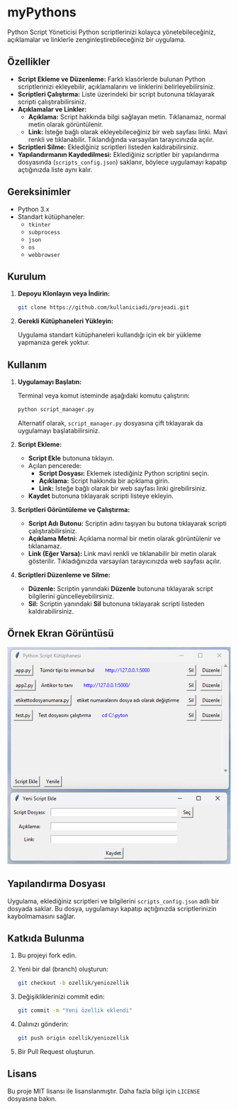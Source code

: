 # myPythons
Python Script Yöneticisi
Python scriptlerinizi kolayca yönetebileceğiniz, açıklamalar ve linklerle zenginleştirebileceğiniz bir uygulama.

## Özellikler

- **Script Ekleme ve Düzenleme:** Farklı klasörlerde bulunan Python scriptlerinizi ekleyebilir, açıklamalarını ve linklerini belirleyebilirsiniz.
- **Scriptleri Çalıştırma:** Liste üzerindeki bir script butonuna tıklayarak scripti çalıştırabilirsiniz.
- **Açıklamalar ve Linkler:**
  - **Açıklama:** Script hakkında bilgi sağlayan metin. Tıklanamaz, normal metin olarak görüntülenir.
  - **Link:** İsteğe bağlı olarak ekleyebileceğiniz bir web sayfası linki. Mavi renkli ve tıklanabilir. Tıklandığında varsayılan tarayıcınızda açılır.
- **Scriptleri Silme:** Eklediğiniz scriptleri listeden kaldırabilirsiniz.
- **Yapılandırmanın Kaydedilmesi:** Eklediğiniz scriptler bir yapılandırma dosyasında (`scripts_config.json`) saklanır, böylece uygulamayı kapatıp açtığınızda liste aynı kalır.

## Gereksinimler

- Python 3.x
- Standart kütüphaneler:
  - `tkinter`
  - `subprocess`
  - `json`
  - `os`
  - `webbrowser`

## Kurulum

1. **Depoyu Klonlayın veya İndirin:**

   ```bash
   git clone https://github.com/kullaniciadi/projeadi.git
   ```

2. **Gerekli Kütüphaneleri Yükleyin:**

   Uygulama standart kütüphaneleri kullandığı için ek bir yükleme yapmanıza gerek yoktur.

## Kullanım

1. **Uygulamayı Başlatın:**

   Terminal veya komut isteminde aşağıdaki komutu çalıştırın:

   ```bash
   python script_manager.py
   ```

   Alternatif olarak, `script_manager.py` dosyasına çift tıklayarak da uygulamayı başlatabilirsiniz.

2. **Script Ekleme:**

   - **Script Ekle** butonuna tıklayın.
   - Açılan pencerede:
     - **Script Dosyası:** Eklemek istediğiniz Python scriptini seçin.
     - **Açıklama:** Script hakkında bir açıklama girin.
     - **Link:** İsteğe bağlı olarak bir web sayfası linki girebilirsiniz.
   - **Kaydet** butonuna tıklayarak scripti listeye ekleyin.

3. **Scriptleri Görüntüleme ve Çalıştırma:**

   - **Script Adı Butonu:** Scriptin adını taşıyan bu butona tıklayarak scripti çalıştırabilirsiniz.
   - **Açıklama Metni:** Açıklama normal bir metin olarak görüntülenir ve tıklanamaz.
   - **Link (Eğer Varsa):** Link mavi renkli ve tıklanabilir bir metin olarak gösterilir. Tıkladığınızda varsayılan tarayıcınızda web sayfası açılır.

4. **Scriptleri Düzenleme ve Silme:**

   - **Düzenle:** Scriptin yanındaki **Düzenle** butonuna tıklayarak script bilgilerini güncelleyebilirsiniz.
   - **Sil:** Scriptin yanındaki **Sil** butonuna tıklayarak scripti listeden kaldırabilirsiniz.

## Örnek Ekran Görüntüsü

![Uygulama Ekran Görüntüsü](screen.png)

## Yapılandırma Dosyası

Uygulama, eklediğiniz scriptleri ve bilgilerini `scripts_config.json` adlı bir dosyada saklar. Bu dosya, uygulamayı kapatıp açtığınızda scriptlerinizin kaybolmamasını sağlar.

## Katkıda Bulunma

1. Bu projeyi fork edin.
2. Yeni bir dal (branch) oluşturun:

   ```bash
   git checkout -b ozellik/yeniozellik
   ```

3. Değişikliklerinizi commit edin:

   ```bash
   git commit -m "Yeni özellik eklendi"
   ```

4. Dalınızı gönderin:

   ```bash
   git push origin ozellik/yeniozellik
   ```

5. Bir Pull Request oluşturun.

## Lisans

Bu proje MIT lisansı ile lisanslanmıştır. Daha fazla bilgi için `LICENSE` dosyasına bakın.
